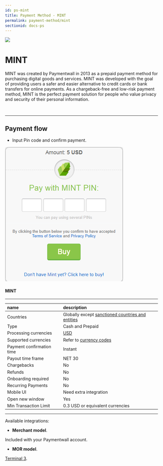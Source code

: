 ```yaml
---
id: ps-mint
title: Payment Method - MINT
permalink: payment-method/mint
sectionid: docs-ps
---
```


<div class="docs-ps-header">
    <div class="docs-ps-logo">
        <img src="https://api.paymentwall.com/images/ps_logos/pm_epinpaymentsystem.png">
    </div>
    <h1>MINT</h1>
</div>

<div class="docs-ps-body" markdown="1">

<div class="docs-ps-instructions" markdown="1">

MINT was created by Paymentwall in 2013 as a prepaid payment method for purchasing digital goods and services. MINT was developed with the goal of providing users a safer and easier alternative to credit cards or bank transfers for online payments. As a chargeback-free and low-risk payment method, MINT is the perfect payment solution for people who value privacy and security of their personal information.

<br>

***

## Payment flow

* Input Pin code and confirm payment.

<div class="docs-img">
    <img src="/textures/pic/payment-system/cash-and-prepaid/mint.png">
</div>

</div>



<div class="docs-ps-attributes" markdown="1">
<div class="docs-ps-attributes-body" markdown="1">

#### MINT

***

|name|description|
|:--|:--|
|Countries| Globally except [sanctioned countries and entities](https://www.paymentwall.com/faq/sanctioned-countries-and-entities)|
|Type|Cash and Prepaid|
|Processing currencies|[USD](https://en.wikipedia.org/wiki/United_States_dollar)|
|Supported currencies|Refer to [currency codes](/reference/currencies)|
|Payment confirmation time|Instant|
|Payout time frame| NET 30 |
|Chargebacks|No|
|Refunds|No|
|Onboarding required| No|
|Recurring Payments|No|
|Mobile UI|Need extra integration|
|Open new window|Yes|
|Min Transaction Limit|0.3 USD or equivalent currencies|

***

Available integrations:

* **Merchant model**.

Included with your Paymentwall account.

* **MOR model**.

[Terminal 3](https://www.terminal3.com/).

</div>
</div>

</div>
